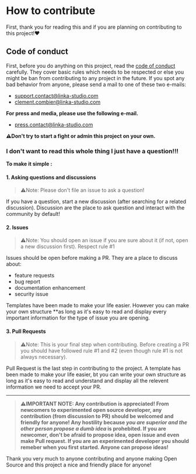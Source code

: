 # How to contribute 
First, thank you for reading this and if you are planning on contributing to this project!❤


## Code of conduct

First, before you do anything on this project, read the [code of conduct](https://github.com/LinkaStudio/.github/blob/main/CODE_OF_CONDUCT.md) carefully. They cover basic rules which needs to be respected or else you might be ban from contributing to any project in the future.
If you spot any bad behavior from anyone, please send a mail to one of these two e-mails:
* [support.contact@linka-studio.com](mailto:contact@linka-studio.com)
* [clement.combier@linka-studio.com](mailto:clement.combier@linka-studio.com)

**For press and media, please use the following e-mail.**
* [press.contact@linka-studio.com](mailto:press.contact@linka-studio.com)
  
**⚠Don't try to start a fight or admin this project on your own.**

### I don't want to read this whole thing I just have a question!!!

**To make it simple :**

#### 1. Asking questions and discussions

>⚠Note: Please don't file an issue to ask a question!

If you have a question, start a new discussion (after searching for a related discussion). Discussion are the place to ask question and interact with the community by default!


#### 2. Issues

>⚠Note: You should open an issue if you are sure about it (if not, open a new discussion first). Respect rule #1

Issues should be open before making a PR. They are a place to discuss about:
* feature requests
* bug report
* documentation enhancement
* security issue

Templates have been made to make your life easier. However you can make your own structure **as long as it's easy to read and display every important information for the type of issue you are opening.


#### 3. Pull Requests

>⚠Note: This is your final step when contributing. Before creating a PR you should have followed rule #1 and #2 (even though rule #1 is not always necessary).

Pull Request is the last step in contributing to the project. A template has been made to make your life easier, bt you can write your own structure as long as it's easy to read and understand and display all the relevent information we need to accept your PR.

---

>**⚠IMPORTANT NOTE: Any contribution is appreciated! From newcomers to experimented open source developer, any contribution (from discussion to PR) should be welcomed and friendly for anyone!
>Any hostility because ***you are superior and the other person propose a dumb idea*** is prohebited. If you are newcomer, don't be afraid to propose idea, open issue and even make Pull request.
>If you are an experimented developer you should remeber when you first started. Anyone can propose ideas!**

Thank you very much to anyone contributing and anyone making Open Source and this project a nice and friendly place for anyone!

